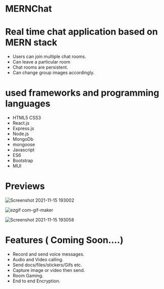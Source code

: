# MERNChat

#  Real time chat application based on MERN stack

  - Users can join multiple chat rooms.
  - Can leave a particular room
  - Chat rooms are persistent.
  - Can change group images accordingly.

# used frameworks and programming languages
  - HTML5 CSS3 
  - React.js
  -  Express.js 
  -  Node.js
  -   MongoDb 
  -   mongoose 
  -   Javascript 
  -   ES6 
  -   Bootstrap
  -   MUI
# Previews

![Screenshot 2021-11-15 193002](https://user-images.githubusercontent.com/61231732/141795510-099f6824-cbc6-441a-9468-cb74b54b1e43.png)


![ezgif com-gif-maker](https://user-images.githubusercontent.com/61231732/141796368-9538ad88-22ab-4725-be66-1bde8f8c150b.gif)

![Screenshot 2021-11-15 193058](https://user-images.githubusercontent.com/61231732/141795691-ac0fa1ec-52f8-4760-8716-3d5568a2c534.png)


# Features ( Coming Soon....)

  - Record and send voice messages.
  - Audio and Video calling.
  - Send docs/files/stickers/Gifs etc.
  - Capture image or video then send.
  - Room Gaming.
  - End to end Encryption.
